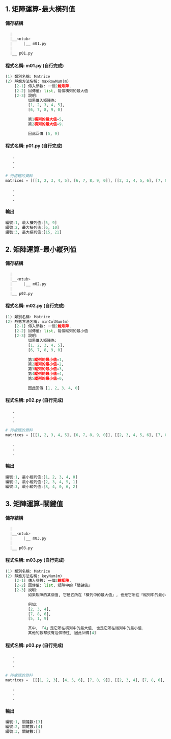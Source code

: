 ## 1. 矩陣運算-最大橫列值

#### 儲存結構
``` python
  |
  |__<ntub>
  |     |__ m01.py
  |
  |__ p01.py   
```


#### 程式名稱: m01.py (自行完成)
``` python
(1) 類別名稱: Matrice
(2) 靜態方法名稱: maxRowNum(m)
    [2-1] 傳入參數: 一個2維矩陣.
    [2-2] 回傳值: list, 每個橫列的最大值
    [2-3] 說明:  
          如果傳入矩陣為:
          [1, 2, 3, 4, 5],
          [6, 7, 8, 9, 0]
          
          第1橫列的最大值=5,
          第2橫列的最大值=9.
          
          因此回傳 [5, 9]
```

#### 程式名稱: p01.py (自行完成)
``` python
   .
   .
   .
   
# 待處理的資料
matrices = [[[1, 2, 3, 4, 5], [6, 7, 8, 9, 0]], [[2, 3, 4, 5, 6], [7, 8, 9, 10, 1]], [[13, 4, 15, 6, 7], [8, 9, 0, 21, 2]]] 

   .
   .
   .   
```

#### 輸出
``` python
編號:1, 最大橫列值:[5, 9]
編號:2, 最大橫列值:[6, 10]
編號:3, 最大橫列值:[15, 21]
```



## 2. 矩陣運算-最小縱列值

#### 儲存結構
``` python
  |
  |__<ntub>
  |     |__ m02.py
  |
  |__ p02.py   
```


#### 程式名稱: m02.py (自行完成)
``` python
(1) 類別名稱: Matrice
(2) 靜態方法名稱: minColNum(m)
    [2-1] 傳入參數: 一個2維矩陣.
    [2-2] 回傳值: list, 每個縱列的最小值
    [2-3] 說明:  
          如果傳入矩陣為:
          [1, 2, 3, 4, 5],
          [6, 7, 8, 9, 0]
          
          第1縱列的最小值=1,
          第2縱列的最小值=2,
          第3縱列的最小值=3,
          第4縱列的最小值=4,
          第5縱列的最小值=0,          
          
          因此回傳 [1, 2, 3, 4, 0]
```

#### 程式名稱: p02.py (自行完成)
``` python
   .
   .
   .
   
# 待處理的資料
matrices = [[[1, 2, 3, 4, 5], [6, 7, 8, 9, 0]], [[2, 3, 4, 5, 6], [7, 8, 9, 10, 1]], [[13, 4, 15, 6, 7], [8, 9, 0, 21, 2]]] 

   .
   .
   .   
```

#### 輸出
``` python
編號:1, 最小縱列值:[1, 2, 3, 4, 0]
編號:2, 最小縱列值:[2, 3, 4, 5, 1]
編號:3, 最小縱列值:[8, 4, 0, 6, 2]
```




## 3. 矩陣運算-關鍵值

#### 儲存結構
``` python
  |
  |__<ntub>
  |     |__ m03.py
  |
  |__ p03.py   
```


#### 程式名稱: m03.py (自行完成)
``` python
(1) 類別名稱: Matrice
(2) 靜態方法名稱: keyNum(m)
    [2-1] 傳入參數: 一個2維矩陣.
    [2-2] 回傳值: list, 矩陣中的「關鍵值」
    [2-3] 說明:  
          如果矩陣的某個值, 它是它所在「橫列中的最大值」, 也是它所在「縱列中的最小值」, 它就是該矩陣的「關鍵值」.
          
          例如:
          [2, 3, 4], 
          [7, 8, 6], 
          [5, 1, 9]        
          
          其中, 「4」是它所在橫列中的最大值, 也是它所在縱列中的最小值. 
          其他的數都沒有這個特性, 因此回傳[4]
```

#### 程式名稱: p03.py (自行完成)
``` python
   .
   .
   .
   
# 待處理的資料
matrices =  [[[1, 2, 3], [4, 5, 6], [7, 8, 9]], [[2, 3, 4], [7, 8, 6], [5, 1, 9]], [[3, 7, 5], [6, 4, 8], [9, 1, 2]]] 

   .
   .
   .   
```

#### 輸出
``` python
編號:1, 關鍵數:[3]
編號:2, 關鍵數:[4]
編號:3, 關鍵數:[]
```

